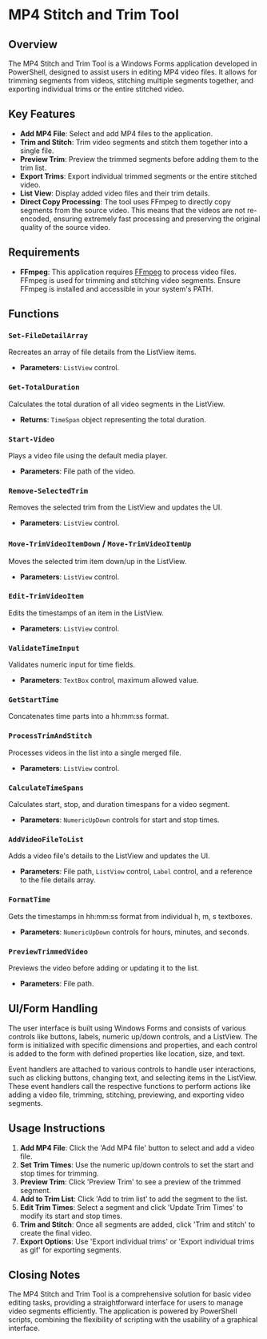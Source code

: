 # MP4 Stitch and Trim Tool

## Overview
The MP4 Stitch and Trim Tool is a Windows Forms application developed in PowerShell, designed to assist users in editing MP4 video files. It allows for trimming segments from videos, stitching multiple segments together, and exporting individual trims or the entire stitched video.

## Key Features
- **Add MP4 File**: Select and add MP4 files to the application.
- **Trim and Stitch**: Trim video segments and stitch them together into a single file.
- **Preview Trim**: Preview the trimmed segments before adding them to the trim list.
- **Export Trims**: Export individual trimmed segments or the entire stitched video.
- **List View**: Display added video files and their trim details.
- **Direct Copy Processing**: The tool uses FFmpeg to directly copy segments from the source video. This means that the videos are not re-encoded, ensuring extremely fast processing and preserving the original quality of the source video.

## Requirements
- **FFmpeg**: This application requires [FFmpeg](https://ffmpeg.org/) to process video files. FFmpeg is used for trimming and stitching video segments. Ensure FFmpeg is installed and accessible in your system's PATH.

## Functions
### `Set-FileDetailArray`
Recreates an array of file details from the ListView items.
- **Parameters**: `ListView` control.

### `Get-TotalDuration`
Calculates the total duration of all video segments in the ListView.
- **Returns**: `TimeSpan` object representing the total duration.

### `Start-Video`
Plays a video file using the default media player.
- **Parameters**: File path of the video.

### `Remove-SelectedTrim`
Removes the selected trim from the ListView and updates the UI.
- **Parameters**: `ListView` control.

### `Move-TrimVideoItemDown` / `Move-TrimVideoItemUp`
Moves the selected trim item down/up in the ListView.
- **Parameters**: `ListView` control.

### `Edit-TrimVideoItem`
Edits the timestamps of an item in the ListView.
- **Parameters**: `ListView` control.

### `ValidateTimeInput`
Validates numeric input for time fields.
- **Parameters**: `TextBox` control, maximum allowed value.

### `GetStartTime`
Concatenates time parts into a hh:mm:ss format.

### `ProcessTrimAndStitch`
Processes videos in the list into a single merged file.
- **Parameters**: `ListView` control.

### `CalculateTimeSpans`
Calculates start, stop, and duration timespans for a video segment.
- **Parameters**: `NumericUpDown` controls for start and stop times.

### `AddVideoFileToList`
Adds a video file's details to the ListView and updates the UI.
- **Parameters**: File path, `ListView` control, `Label` control, and a reference to the file details array.

### `FormatTime`
Gets the timestamps in hh:mm:ss format from individual h, m, s textboxes.
- **Parameters**: `NumericUpDown` controls for hours, minutes, and seconds.

### `PreviewTrimmedVideo`
Previews the video before adding or updating it to the list.
- **Parameters**: File path.

## UI/Form Handling
The user interface is built using Windows Forms and consists of various controls like buttons, labels, numeric up/down controls, and a ListView. The form is initialized with specific dimensions and properties, and each control is added to the form with defined properties like location, size, and text.

Event handlers are attached to various controls to handle user interactions, such as clicking buttons, changing text, and selecting items in the ListView. These event handlers call the respective functions to perform actions like adding a video file, trimming, stitching, previewing, and exporting video segments.

## Usage Instructions
1. **Add MP4 File**: Click the 'Add MP4 file' button to select and add a video file.
2. **Set Trim Times**: Use the numeric up/down controls to set the start and stop times for trimming.
3. **Preview Trim**: Click 'Preview Trim' to see a preview of the trimmed segment.
4. **Add to Trim List**: Click 'Add to trim list' to add the segment to the list.
5. **Edit Trim Times**: Select a segment and click 'Update Trim Times' to modify its start and stop times.
6. **Trim and Stitch**: Once all segments are added, click 'Trim and stitch' to create the final video.
7. **Export Options**: Use 'Export individual trims' or 'Export individual trims as gif' for exporting segments.

## Closing Notes
The MP4 Stitch and Trim Tool is a comprehensive solution for basic video editing tasks, providing a straightforward interface for users to manage video segments efficiently. The application is powered by PowerShell scripts, combining the flexibility of scripting with the usability of a graphical interface.
